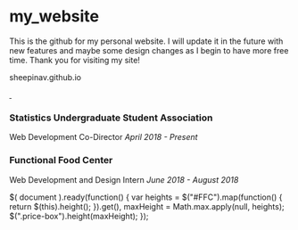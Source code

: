 # my_website

This is the github for my personal website. I will update it in the future with new features and maybe some design changes as I begin to have more free time.
Thank you for visiting my site!

sheepinav.github.io

<FlexView column basis='20%'>
  <FlexView row="true" hAlignContent="center">
    <a href="http://susa.berkeley.edu">
      <img src={SUSA} id="SUSAlogo" alt=""></img>
    </a>
  </FlexView>
  <FlexView row="true" basis='30%'></FlexView>
  <FlexView row="true" hAlignContent='center'>
    <a href="http://functionalfoodscenter.net/">
      <img src={FFC} id="FFClogo" alt=""></img>
    </a>
  </FlexView>
</FlexView>
<FlexView column basis='30%' vAlignContent='center'>
  <FlexView row="true" basis='10%'></FlexView>
  <FlexView row="true" hAlignContent='center' >
    <h3>Statistics Undergraduate Student Association</h3>
  </FlexView>
  <FlexView row="true" hAlignContent='center' >
    Web Development Co-Director
  </FlexView>
  <FlexView row="true" hAlignContent='center'>
    <i>April 2018 - Present</i>
  </FlexView>
  <FlexView row="true" basis='40%'></FlexView>
  <FlexView row="true" hAlignContent='center'>
    <h3>Functional Food Center</h3>
  </FlexView>
  <FlexView row="true" hAlignContent='center'>
    Web Development and Design Intern
  </FlexView>
  <FlexView row="true" hAlignContent='center'>
    <i>June 2018 - August 2018</i>
  </FlexView>
</FlexView>
<FlexView column basis='10%'></FlexView>

$( document ).ready(function() {
    var heights = $("#FFC").map(function() {
        return $(this).height();
    }).get(),
    maxHeight = Math.max.apply(null, heights);
    $(".price-box").height(maxHeight);
});
